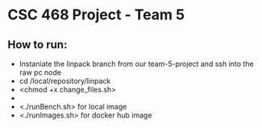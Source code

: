 # CSC 468 Project - Team 5

## How to run:

* Instaniate the linpack branch from our team-5-project and ssh into the raw pc node
* cd /local/repository/linpack
* <chmod +x change_files.sh>
* <sudo bash changefiles.sh>
* <./runBench.sh> for local image
* <./runImages.sh> for docker hub image
